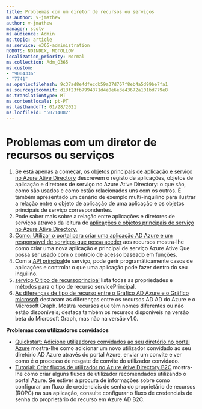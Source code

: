 ```yaml
---
title: Problemas com um diretor de recursos ou serviços
ms.author: v-jmathew
author: v-jmathew
manager: scotv
ms.audience: Admin
ms.topic: article
ms.service: o365-administration
ROBOTS: NOINDEX, NOFOLLOW
localization_priority: Normal
ms.collection: Adm_O365
ms.custom:
- "9004336"
- "7741"
ms.openlocfilehash: 9c37ad8e4dfecdb59a37d767f8eb4a5d99be7fa1
ms.sourcegitcommit: d13f23fb7994871d4e0e6e3e43672a101bd779e8
ms.translationtype: MT
ms.contentlocale: pt-PT
ms.lasthandoff: 01/28/2021
ms.locfileid: "50714082"
---
```

# <a name="issues-with-a-resource-or-service-principal"></a>Problemas com um diretor de recursos ou serviços

1. Se está apenas a começar, [os objetos principais de aplicação e serviço no Azure Ative Directory](https://docs.microsoft.com/azure/active-directory/develop/app-objects-and-service-principals) descrevem o registo de aplicações, objetos de aplicação e diretores de serviço no Azure Ative Directory: o que são, como são usados e como estão relacionados uns com os outros. É também apresentado um cenário de exemplo multi-inquilino para ilustrar a relação entre o objeto de aplicação de uma aplicação e os objetos principais de serviço correspondentes.
2. Pode saber mais sobre a relação entre aplicações e diretores de serviços através da leitura de [aplicações e objetos principais de serviço no Azure Ative Directory.](https://docs.microsoft.com/azure/active-directory/develop/app-objects-and-service-principals)
3. [Como: Utilizar o portal para criar uma aplicação AD Azure e um responsável de serviços que possa aceder](https://docs.microsoft.com/azure/active-directory/develop/howto-create-service-principal-portal) aos recursos mostra-lhe como criar uma nova aplicação e principal de serviço Azure Ative Que possa ser usado com o controlo de acesso baseado em funções.
4. Com a [API principal](https://docs.microsoft.com/graph/api/resources/serviceprincipal)de serviço, pode gerir programáticamente casos de aplicações e controlar o que uma aplicação pode fazer dentro do seu inquilino.
5. [serviço O tipo de recursoprincipal](https://docs.microsoft.com/graph/api/resources/serviceprincipal) lista todas as propriedades e métodos para o tipo de recurso servicePrincipal.
6. [As diferenças de tipo de recurso entre o Gráfico AD Azure e o Gráfico microsoft](https://docs.microsoft.com/graph/migrate-azure-ad-graph-resource-differences) destacam as diferenças entre os recursos AD AD do Azure e o Microsoft Graph. Mostra recursos que têm nomes diferentes ou não estão disponíveis; destaca também os recursos disponíveis na versão beta do Microsoft Graph, mas não na versão v1.0.

**Problemas com utilizadores convidados**

- [Quickstart: Adicione utilizadores convidados ao seu diretório no portal Azure](https://docs.microsoft.com/azure/active-directory/external-identities/b2b-quickstart-add-guest-users-portal#prerequisites) mostra-lhe como adicionar um novo utilizador convidado ao seu diretório AD Azure através do portal Azure, enviar um convite e ver como é o processo de resgate de convite do utilizador convidado.
- [Tutorial: Criar fluxos de utilizador no Azure Ative Directory B2C](https://docs.microsoft.com/azure/active-directory-b2c/tutorial-create-user-flows) mostra-lhe como criar alguns fluxos de utilizador recomendados utilizando o portal Azure. Se estiver à procura de informações sobre como configurar um fluxo de credenciais de senha do proprietário de recursos (ROPC) na sua aplicação, consulte configurar o fluxo de credenciais de senha do proprietário do recurso em Azure AD B2C.
